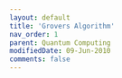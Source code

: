 ```yaml
---
layout: default
title: 'Grovers Algorithm'
nav_order: 1
parent: Quantum Computing
modifiedDate: 09-Jun-2010
comments: false
---
```


